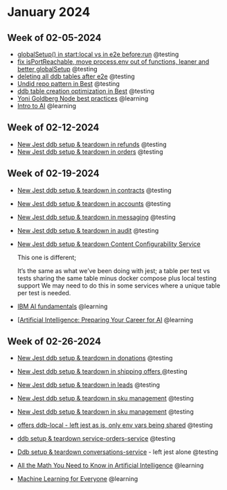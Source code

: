 # January 2024

## Week of 02-05-2024

* [globalSetup() in start:local vs in e2e before:run](https://github.com/helloextend/backend-service-template/pull/956) @testing
* [fix isPortReachable, move process.env out of functions, leaner and better globalSetup](https://github.com/helloextend/backend-service-template/pull/957) @testing
* [deleting all ddb tables after e2e](https://github.com/helloextend/backend-service-template/pull/959) @testing
* [Undid repo pattern in Best](https://github.com/helloextend/backend-service-template/pull/964) @testing
* [ddb table creation optimization in Best](https://github.com/helloextend/backend-service-template/pull/967) @testing
* [Yoni Goldberg Node best practices](https://github.com/goldbergyoni/nodebestpractices) @learning
* [Intro to AI](https://ole03.yourlearning.ibm.com/mod/scorm/player.php?a=661¤torg=articulate_rise&scoid=2831&display=popup&mode=normal&lang=en) @learning

## Week of 02-12-2024

* [New Jest ddb setup & teardown in refunds](https://github.com/helloextend/refunds-service/pull/492) @testing
* [New Jest ddb setup & teardown in orders](https://github.com/helloextend/orders-service/pull/774) @testing

## Week of 02-19-2024

* [New Jest ddb setup & teardown in contracts](https://github.com/helloextend/contracts-service/pull/623) @testing
* [New Jest ddb setup & teardown in accounts](https://github.com/helloextend/accounts-service/pull/560) @testing
* [New Jest ddb setup & teardown in messaging](https://github.com/helloextend/messaging-service/pull/407) @testing
* [New Jest ddb setup & teardown in audit](https://github.com/helloextend/audit-service/pull/331) @testing
* [New Jest ddb setup & teardown Content Configurability Service](https://github.com/helloextend/content-configurability-service/pull/384)

  This one is different;

  It’s the same as what we’ve been doing with jest; a table per test vs tests sharing the same table
  minus docker compose
  plus local testing support
  We may need to do this in some services where a unique table per test is needed.
* [IBM AI fundamentals](https://skills.yourlearning.ibm.com/activity/PLAN-7913EE1DB030) @learning
* [[Artificial Intelligence: Preparing Your Career for AI](https://www.udemy.com/course/artificial-intelligence-preparing-your-career-for-ai/) @learning

## Week of 02-26-2024

* [New Jest ddb setup & teardown in donations](https://github.com/helloextend/donations-service/pull/263) @testing

* [New Jest ddb setup & teardown in shipping offers ](https://github.com/helloextend/shipping-offers-service/pull/387)@testing

* [New Jest ddb setup & teardown in leads](https://github.com/helloextend/contract-leads-service/pull/236) @testing

* [New Jest ddb setup & teardown in sku management](https://github.com/helloextend/sku-management/pull/202) @testing

* [New Jest ddb setup & teardown in sku management](https://github.com/helloextend/taxonomy-service/pull/214) @testing

* [offers ddb-local - left jest as is, only env vars being shared](https://github.com/helloextend/offers-service/pull/389) @testing

* [ddb setup & teardown service-orders-service](https://github.com/helloextend/service-orders-service/pull/748) @testing

* [Ddb setup & teardown conversations-service](https://github.com/helloextend/conversations-service/pull/783) - left jest alone @testing

* [All the Math You Need to Know in Artificial Intelligence](https://www.freecodecamp.org/news/all-the-math-you-need-in-artificial-intelligence/) @learning

* [Machine Learning for Everyone](https://www.datacamp.com/courses/machine-learning-for-everyone) @learning

  

